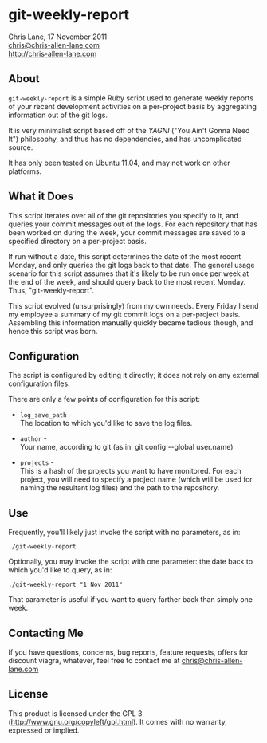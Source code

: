 git-weekly-report
=================
Chris Lane, 17 November 2011  
chris@chris-allen-lane.com  
http://chris-allen-lane.com  




About
-----
`git-weekly-report` is a simple Ruby script used to generate weekly reports
of your recent development activities on a per-project basis by aggregating
information out of the git logs.

It is very minimalist script based off of the _YAGNI_ ("You Ain't Gonna Need
It") philosophy, and thus has no dependencies, and has uncomplicated source.

It has only been tested on Ubuntu 11.04, and may not work on other platforms.


What it Does
------------
This script iterates over all of the git repositories you specify to it, 
and queries your commit messages out of the logs. For each repository
that has been worked on during the week, your commit messages are saved
to a specified directory on a per-project basis.

If run without a date, this script determines the date of the most recent
Monday, and only queries the git logs back to that date. The general
usage scenario for this script assumes that it's likely to be run once per
week at the end of the week, and should query back to the most recent
Monday. Thus, "git-weekly-report".

This script evolved (unsurprisingly) from my own needs. Every Friday
I send my employee a summary of my git commit logs on a per-project basis.
Assembling this information manually quickly became tedious though, and 
hence this script was born.


Configuration
-------------
The script is configured by editing it directly; it does not rely on any
external configuration files.

There are only a few points of configuration for this script:

* `log_save_path` -    
The location to which you'd like to save the log files.

* `author` -   
Your name, according to git (as in: git config --global user.name)

* `projects` -   
This is a hash of the projects you want to have monitored. For each
project, you will need to specify a project name (which will be used for
naming the resultant log files) and the path to the repository.


Use
---
Frequently, you'll likely just invoke the script with no parameters, as in:

    ./git-weekly-report

Optionally, you may invoke the script with one parameter: the date back to which
you'd like to query, as in:

    ./git-weekly-report "1 Nov 2011"

That parameter is useful if you want to query farther back than simply one
week.


Contacting Me
-------------
If you have questions, concerns, bug reports, feature requests, offers
for discount viagra, whatever, feel free to contact me at chris@chris-allen-lane.com


License
-------
This product is licensed under the GPL 3 (http://www.gnu.org/copyleft/gpl.html).
It comes with no warranty, expressed or implied.

